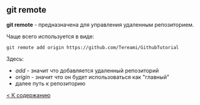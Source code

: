 ## git remote

**git remote** - предназначена для управления удаленным репозиторием.

Чаще всего используется в виде:
```
git remote add origin https://github.com/Tereami/GithubTutorial
```
Здесь:
* *add* - значит что добавляется удаленный репозиторий
* *origin* - значит что он будет использоваться как "главный"
* далее путь к репозиторию

[< К содержанию](./readme.md)